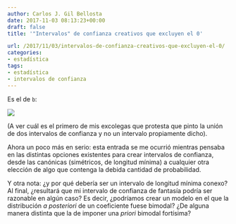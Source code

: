 ```yaml
---
author: Carlos J. Gil Bellosta
date: 2017-11-03 08:13:23+00:00
draft: false
title: '"Intervalos" de confianza creativos que excluyen el 0'

url: /2017/11/03/intervalos-de-confianza-creativos-que-excluyen-el-0/
categories:
- estadística
tags:
- estadística
- intervalos de confianza
---
```


Es el de `b`:

![](/wp-uploads/2017/11/intervalo_confianza.png#center)

(A ver cuál es el primero de mis excolegas que protesta que pinto la unión de dos intervalos de confianza y no un intervalo propiamente dicho).

Ahora un poco más en serio: esta entrada se me ocurrió mientras pensaba en las distintas opciones existentes para crear intervalos de confianza, desde las canónicas (simétricos, de longitud mínima) a cualquier otra elección de algo que contenga la debida cantidad de probabilidad.

Y otra nota: ¿y por qué debería ser un intervalo de longitud mínima conexo? Al final, ¿resultará que mi intervalo de confianza de fantasía podría ser razonable en algún caso? Es decir, ¿podríamos crear un modelo en el que la distribución _a posteriori_ de un coeficiente fuese bimodal? ¿De alguna manera distinta que la de imponer una _priori_ bimodal fortísima?
